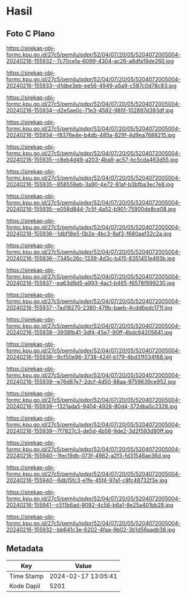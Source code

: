 # Hasil

## Foto C Plano

https://sirekap-obj-formc.kpu.go.id/27c5/pemilu/pdpr/52/04/07/20/05/5204072005004-20240216-155932--7c70ce1a-6099-4304-ac26-a8dfa19de260.jpg

https://sirekap-obj-formc.kpu.go.id/27c5/pemilu/pdpr/52/04/07/20/05/5204072005004-20240216-155933--d1dbe3eb-ee56-4949-a5a9-c587c0d78c83.jpg

https://sirekap-obj-formc.kpu.go.id/27c5/pemilu/pdpr/52/04/07/20/05/5204072005004-20240216-155934--d2e5ae0c-71e3-4582-985f-102897d393df.jpg

https://sirekap-obj-formc.kpu.go.id/27c5/pemilu/pdpr/52/04/07/20/05/5204072005004-20240216-155934--f8376e4e-b4db-485a-829f-4d9ea7688215.jpg

https://sirekap-obj-formc.kpu.go.id/27c5/pemilu/pdpr/52/04/07/20/05/5204072005004-20240216-155935--c8eb4d49-a203-4ba9-ac57-bc5cda463d55.jpg

https://sirekap-obj-formc.kpu.go.id/27c5/pemilu/pdpr/52/04/07/20/05/5204072005004-20240216-155935--858558eb-3a90-4e72-81af-b3bfba3ec7e8.jpg

https://sirekap-obj-formc.kpu.go.id/27c5/pemilu/pdpr/52/04/07/20/05/5204072005004-20240216-155935--e058d844-7c5f-4a52-b901-75900de8ce08.jpg

https://sirekap-obj-formc.kpu.go.id/27c5/pemilu/pdpr/52/04/07/20/05/5204072005004-20240216-155936--1dbf18e5-0b2e-4bc3-8af3-f680aef32c2a.jpg

https://sirekap-obj-formc.kpu.go.id/27c5/pemilu/pdpr/52/04/07/20/05/5204072005004-20240216-155936--7345c26c-1339-4d3c-b415-8351451e493b.jpg

https://sirekap-obj-formc.kpu.go.id/27c5/pemilu/pdpr/52/04/07/20/05/5204072005004-20240216-155937--ea63d9d5-a993-4ac1-b465-f6578f999230.jpg

https://sirekap-obj-formc.kpu.go.id/27c5/pemilu/pdpr/52/04/07/20/05/5204072005004-20240216-155937--7ad18270-2380-479b-baeb-4cdd6edc171f.jpg

https://sirekap-obj-formc.kpu.go.id/27c5/pemilu/pdpr/52/04/07/20/05/5204072005004-20240216-155938--3938fb41-3df4-45e7-90ff-4bdc64205641.jpg

https://sirekap-obj-formc.kpu.go.id/27c5/pemilu/pdpr/52/04/07/20/05/5204072005004-20240216-155938--9cf50e96-3738-424f-b179-4bd31f034f68.jpg

https://sirekap-obj-formc.kpu.go.id/27c5/pemilu/pdpr/52/04/07/20/05/5204072005004-20240216-155939--e76d87e7-2dcf-4d50-88aa-9759639ce952.jpg

https://sirekap-obj-formc.kpu.go.id/27c5/pemilu/pdpr/52/04/07/20/05/5204072005004-20240216-155939--1321ada5-9404-4928-80d4-372dba5c2328.jpg

https://sirekap-obj-formc.kpu.go.id/27c5/pemilu/pdpr/52/04/07/20/05/5204072005004-20240216-155939--7f7827c3-de5d-4b58-9de2-3d2f593d90ff.jpg

https://sirekap-obj-formc.kpu.go.id/27c5/pemilu/pdpr/52/04/07/20/05/5204072005004-20240216-155940--1fec19db-073f-4982-a2f3-fd31546ae36d.jpg

https://sirekap-obj-formc.kpu.go.id/27c5/pemilu/pdpr/52/04/07/20/05/5204072005004-20240216-155940--6db15fc3-e1fe-45f4-97a1-c8fc48732f3e.jpg

https://sirekap-obj-formc.kpu.go.id/27c5/pemilu/pdpr/52/04/07/20/05/5204072005004-20240216-155941--c511b6ad-9092-4c56-b6a1-8e25a401bb28.jpg

https://sirekap-obj-formc.kpu.go.id/27c5/pemilu/pdpr/52/04/07/20/05/5204072005004-20240216-155932--bb641c3e-6202-4faa-9b02-3b1d56aadb38.jpg


## Metadata

| Key        | Value               |
| ---------- | ------------------- |
| Time Stamp | 2024-02-17 13:05:41 |
| Kode Dapil | 5201                |



